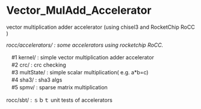 # Vector_MulAdd_Accelerator
vector multiplication adder accelerator (using chisel3 and RocketChip RoCC )

*rocc/accelerators/ : some accelerators using rocketchip RoCC.*  

　#1 kernel/ : simple vector multiplication adder accelerator  
　#2 crc/ : crc checking  
　#3 multState/ : simple scalar multiplication( e.g. a*b=c)  
　#4 sha3/ : sha3 algs  
　#5 spmv/ : sparse matrix multiplication  
 
rocc/sbt/ : ｓｂｔ unit tests of accelerators  


